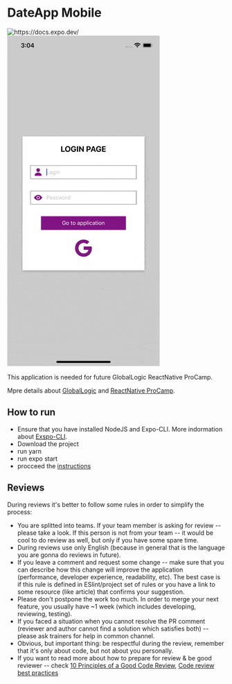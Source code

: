 # DateApp Mobile
 

<p>
 <img src="https://play-lh.googleusercontent.com/algsmuhitlyCU_Yy3IU7-7KYIhCBwx5UJG4Bln-hygBjjlUVCiGo1y8W5JNqYm9WW3s" width="250" title="https://docs.expo.dev/">
 <img src="screen_1.gif" >
</p>

This application is needed for future GlobalLogic ReactNative ProCamp.

Mpre details about [GlobalLogic](https://styled-components.com/) and [ReactNative ProCamp](https://styled-components.com/).



## How to run

* Ensure that you have installed NodeJS and Expo-CLI. More indormation about [Exspo-CLI](https://docs.expo.dev/get-started/installation/#requirements).
* Download the project
* run yarn
* run expo start
* procceed the [instructions](https://docs.expo.dev/get-started/create-a-new-app/) 


## Reviews

During reviews it's better to follow some rules in order to simplify the process:
* You are splitted into teams. If your team member is asking for review -- please take a look. If this person is not from your team -- it would be cool to do review as well, but only if you have some spare time.
* During reviews use only English (because in general that is the language you are gonna do reviews in future).
* If you leave a comment and request some change -- make sure that you can describe how this change will improve the application (performance, developer experience, readability, etc). The best case is if this rule is defined in ESlint/project set of rules or you have a link to some resource (like article) that confirms your suggestion.
* Please don't postpone the work too much. In order to merge your next feature, you usually have ~1 week (which includes developing, reviewing, testing).
* If you faced a situation when you cannot resolve the PR comment (reviewer and author cannot find a solution which satisfies both) -- please ask trainers for help in common channel.
* Obvious, but important thing: be respectful during the review, remember that it's only about code, but not about you personally. 
* If you want to read more about how to prepare for review & be good reviewer -- check [10 Principles of a Good Code Review](https://dev.to/codemouse92/10-principles-of-a-good-code-review-2eg), [Code review best practices](https://tsh.io/blog/code-review-best-practices/)

